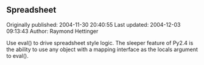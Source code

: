 ## Spreadsheet

Originally published: 2004-11-30 20:40:55
Last updated: 2004-12-03 09:13:43
Author: Raymond Hettinger

Use eval() to drive spreadsheet style logic.  The sleeper feature of Py2.4 is the ability to use any object with a mapping interface as the locals argument to eval().